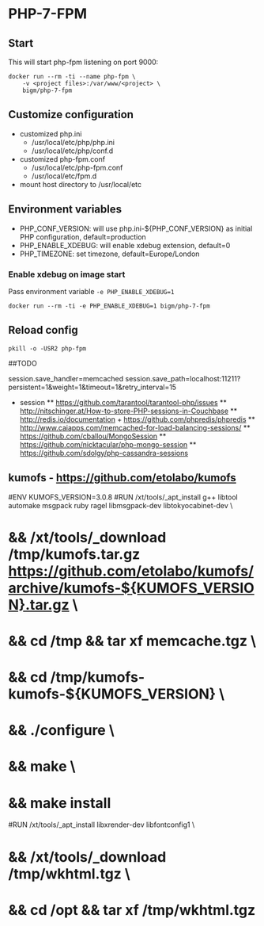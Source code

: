 # PHP-7-FPM

## Start

This will start php-fpm listening on port 9000:
  
    docker run --rm -ti --name php-fpm \
        -v <project files>:/var/www/<project> \
        bigm/php-7-fpm
        

## Customize configuration

* customized php.ini
    * /usr/local/etc/php/php.ini
    * /usr/local/etc/php/conf.d 
* customized php-fpm.conf
    * /usr/local/etc/php-fpm.conf
    * /usr/local/etc/fpm.d
* mount host directory to /usr/local/etc    

## Environment variables

* PHP_CONF_VERSION: will use php.ini-${PHP_CONF_VERSION} as initial PHP configuration, default=production 
* PHP_ENABLE_XDEBUG: will enable xdebug extension, default=0
* PHP_TIMEZONE: set timezone, default=Europe/London 

### Enable xdebug on image start

Pass environment variable ```-e PHP_ENABLE_XDEBUG=1```

    docker run --rm -ti -e PHP_ENABLE_XDEBUG=1 bigm/php-7-fpm
    
## Reload config

    pkill -o -USR2 php-fpm

##TODO

session.save_handler=memcached
session.save_path=localhost:11211?persistent=1&weight=1&timeout=1&retry_interval=15


* session 
** https://github.com/tarantool/tarantool-php/issues
** http://nitschinger.at/How-to-store-PHP-sessions-in-Couchbase
** http://redis.io/documentation + https://github.com/phpredis/phpredis
** http://www.caiapps.com/memcached-for-load-balancing-sessions/
** https://github.com/cballou/MongoSession
** https://github.com/nicktacular/php-mongo-session
** https://github.com/sdolgy/php-cassandra-sessions

## kumofs - https://github.com/etolabo/kumofs
#ENV KUMOFS_VERSION=3.0.8
#RUN /xt/tools/_apt_install g++ libtool automake msgpack ruby ragel libmsgpack-dev libtokyocabinet-dev \
#	&& /xt/tools/_download /tmp/kumofs.tar.gz https://github.com/etolabo/kumofs/archive/kumofs-${KUMOFS_VERSION}.tar.gz \
#	&& cd /tmp && tar xf memcache.tgz \
#	&& cd /tmp/kumofs-kumofs-${KUMOFS_VERSION} \
#	&& ./configure \
#	&& make \
#	&& make install


#RUN /xt/tools/_apt_install libxrender-dev libfontconfig1 \
#	&& /xt/tools/_download /tmp/wkhtml.tgz <???> \
#	&& cd /opt && tar xf /tmp/wkhtml.tgz
